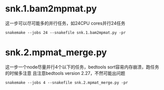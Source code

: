 # snk.1.bam2mpmat.py
这一步可以尽可能多的并行任务，如24CPU cores并行24任务
```
snakemake --jobs 24 --snakefile snk.1.bam2mpmat.py -pr
```
# snk.2.mpmat_merge.py
这一步一个node尽量并行4个以下的任务，bedtools sort容易内存崩溃，跑任务的时候多注意
且注意bedtools version 2.27，不然可能出问题
```
snakemake --jobs 4 --snakefile snk.2.mpmat_merge.py -pr
```